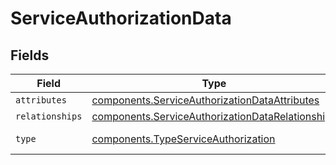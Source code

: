 # ServiceAuthorizationData


## Fields

| Field                                                                                                            | Type                                                                                                             | Required                                                                                                         | Description                                                                                                      |
| ---------------------------------------------------------------------------------------------------------------- | ---------------------------------------------------------------------------------------------------------------- | ---------------------------------------------------------------------------------------------------------------- | ---------------------------------------------------------------------------------------------------------------- |
| `attributes`                                                                                                     | [components.ServiceAuthorizationDataAttributes](../../models/shared/serviceauthorizationdataattributes.md)       | :heavy_minus_sign:                                                                                               | N/A                                                                                                              |
| `relationships`                                                                                                  | [components.ServiceAuthorizationDataRelationships](../../models/shared/serviceauthorizationdatarelationships.md) | :heavy_minus_sign:                                                                                               | N/A                                                                                                              |
| `type`                                                                                                           | [components.TypeServiceAuthorization](../../models/shared/typeserviceauthorization.md)                           | :heavy_minus_sign:                                                                                               | Resource type                                                                                                    |
